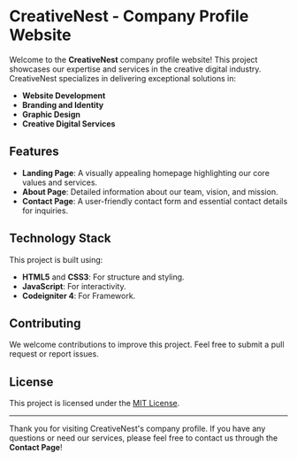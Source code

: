 # CreativeNest - Company Profile Website

Welcome to the **CreativeNest** company profile website! This project showcases our expertise and services in the creative digital industry. CreativeNest specializes in delivering exceptional solutions in:

- **Website Development**
- **Branding and Identity**
- **Graphic Design**
- **Creative Digital Services**

## Features

- **Landing Page**: A visually appealing homepage highlighting our core values and services.
- **About Page**: Detailed information about our team, vision, and mission.
- **Contact Page**: A user-friendly contact form and essential contact details for inquiries.

## Technology Stack

This project is built using:

- **HTML5** and **CSS3**: For structure and styling.
- **JavaScript**: For interactivity.
- **Codeigniter 4**: For Framework.

## Contributing

We welcome contributions to improve this project. Feel free to submit a pull request or report issues.

## License

This project is licensed under the [MIT License](LICENSE).

---

Thank you for visiting CreativeNest's company profile. If you have any questions or need our services, please feel free to contact us through the **Contact Page**!
